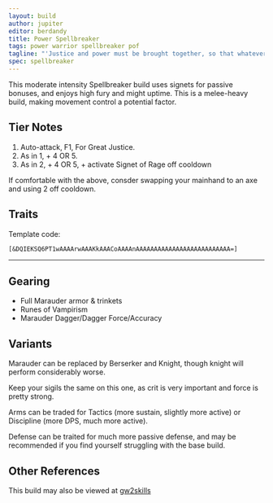 ```yaml
---
layout: build
author: jupiter
editor: berdandy
title: Power Spellbreaker
tags: power warrior spellbreaker pof
tagline: "'Justice and power must be brought together, so that whatever is just may be powerful, and whatever is powerful may be just.'<br/> -- Blaise Pascal"
spec: spellbreaker
---
```


This moderate intensity Spellbreaker build uses signets for passive bonuses, and enjoys high fury and might uptime. This is a melee-heavy build, making movement control a potential factor.

## Tier Notes

1. Auto-attack, F1, For Great Justice.
2. As in 1, + 4 OR 5.
3. As in 2, + 4 OR 5, + activate Signet of Rage off cooldown

If comfortable with the above, consder swapping your mainhand to an axe and using 2 off cooldown.

## Traits

Template code:

`[&DQIEKSQ6PT1wAAAArwAAAKkAAACoAAAAnAAAAAAAAAAAAAAAAAAAAAAAAAA=]`

---

<div
  data-armory-embed='skills'
  data-armory-ids='14389,14410,14404,14403,14355'
>
</div>
<div
  data-armory-embed='specializations'
  data-armory-ids='4,36,61'
  data-armory-4-traits='1447,1338,1454'
  data-armory-36-traits='1344,1316,1707'
  data-armory-61-traits='2107,2095,2060'
>
</div>


## Gearing

- Full Marauder armor & trinkets
- Runes of Vampirism
- Marauder Dagger/Dagger Force/Accuracy

## Variants

Marauder can be replaced by Berserker and Knight, though knight will perform considerably worse.

Keep your sigils the same on this one, as crit is very important and force is pretty strong.

Arms can be traded for Tactics (more sustain, slightly more active) or Discipline (more DPS, much more active).

Defense can be traited for much more passive defense, and may be recommended if you find yourself struggling with the base build.

## Other References

This build may also be viewed at [gw2skills](http://gw2skills.net/editor/?PKgAgilZwoYTsLWJOSL6veA-zRJYiRD/YEJBqUA+HA-e)

